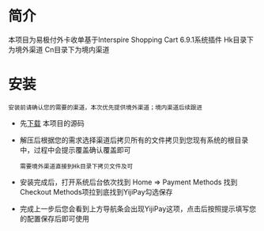 # 简介
本项目为易极付外卡收单基于Interspire Shopping Cart 6.9.1系统插件
Hk目录下为境外渠道 Cn目录下为境内渠道

# 安装
`安装前请确认您的需要的渠道，本次优先提供境外渠道；境内渠道后续跟进`

* 先[下载](https://github.com/manarchliu/YiJiEspPayBy_INC_6.9.1/archive/master.zip) 本项目的源码

* 解压后根据您的需求选择渠道后拷贝所有的文件拷贝到您现有系统的根目录中，过程中会提示覆盖确认覆盖即可

  `需要境外渠道直接到Hk目录下拷贝文件及可`

* 安装完成后，打开系统后台依次找到 Home => Payment Methods 找到 Checkout Methods项拉到底找到YijiPay勾选保存

* 完成上一步后您会看到上方导航条会出现YijiPay这项，点击后按照提示填写您的配置保存后即可使用
